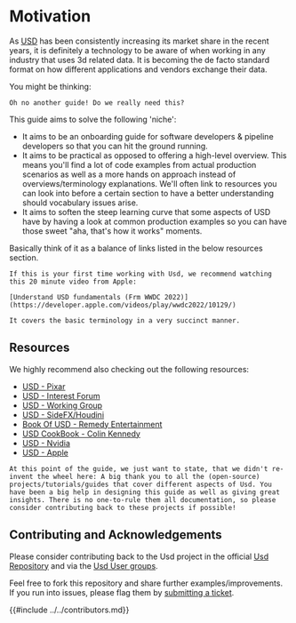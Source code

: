 
# Motivation
As [USD](https://openusd.org/release/index.html) has been consistently increasing its market share in the recent years, it is definitely a technology to be aware of when working in any industry that uses 3d related data. It is becoming the de facto standard format on how different applications and vendors exchange their data.

You might be thinking:
```admonish question title=""
Oh no another guide! Do we really need this?
```

This guide aims to solve the following 'niche':
- It aims to be an onboarding guide for software developers & pipeline developers so that you can hit the ground running.
- It aims to be practical as opposed to offering a high-level overview. This means you'll find a lot of code examples from actual production scenarios as well as a more hands on approach instead of overviews/terminology explanations. We'll often link to resources you can look into before a certain section to have a better understanding should vocabulary issues arise.
- It aims to soften the steep learning curve that some aspects of USD have by having a look at common production examples so you can have those sweet "aha, that's how it works" moments.  

Basically think of it as a balance of links listed in the below resources section.
```admonish tip
If this is your first time working with Usd, we recommend watching this 20 minute video from Apple:

[Understand USD fundamentals (Frm WWDC 2022)](https://developer.apple.com/videos/play/wwdc2022/10129/)

It covers the basic terminology in a very succinct manner.
```

## Resources
We highly recommend also checking out the following resources:

- [USD - Pixar](https://openusd.org/release/index.html)
- [USD - Interest Forum](https://groups.google.com/g/usd-interest)
- [USD - Working Group](https://wiki.aswf.io/display/WGUSD)
- [USD - SideFX/Houdini](https://www.sidefx.com/docs/houdini/solaris/usd.html)
- [Book Of USD - Remedy Entertainment](https://remedy-entertainment.github.io/USDBook/index.html)
- [USD CookBook - Colin Kennedy](https://github.com/ColinKennedy/USD-Cookbook)
- [USD - Nvidia](https://developer.nvidia.com/usd)
- [USD - Apple](https://developer.apple.com/videos/play/wwdc2022/10129/)

```admonish info title="A big thank you to the VFX community!"
At this point of the guide, we just want to state, that we didn't re-invent the wheel here: A big thank you to all the (open-source) projects/tutorials/guides that cover different aspects of Usd. You have been a big help in designing this guide as well as giving great insights. There is no one-to-rule them all documentation, so please consider contributing back to these projects if possible!
```

## Contributing and Acknowledgements
Please consider contributing back to the Usd project in the  official [Usd Repository](https://github.com/PixarAnimationStudios/USD) and via the [Usd User groups](https://wiki.aswf.io/display/WGUSD/USD+Working+Group).

Feel free to fork this repository and share further examples/improvements.
If you run into issues, please flag them by [submitting a ticket](https://github.com/LucaScheller/VFX-UsdSurvivalGuide/issues/new).

{{#include ../../contributors.md}}
